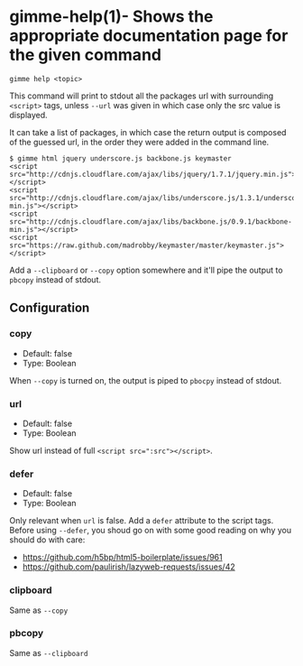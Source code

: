 gimme-help(1)- Shows the appropriate documentation page for the given command
=============================================================================

    gimme help <topic>

This command will print to stdout all the packages url with surrounding
`<script>` tags, unless `--url` was given in which case only the src
value is displayed.

It can take a list of packages, in which case the return output is
composed of the guessed url, in the order they were added in the command
line.

    $ gimme html jquery underscore.js backbone.js keymaster
    <script src="http://cdnjs.cloudflare.com/ajax/libs/jquery/1.7.1/jquery.min.js"></script>
    <script src="http://cdnjs.cloudflare.com/ajax/libs/underscore.js/1.3.1/underscore-min.js"></script>
    <script src="http://cdnjs.cloudflare.com/ajax/libs/backbone.js/0.9.1/backbone-min.js"></script>
    <script src="https://raw.github.com/madrobby/keymaster/master/keymaster.js"></script>

Add a `--clipboard` or `--copy` option somewhere and it'll pipe the
output to `pbcopy` instead of stdout.

## Configuration

### copy

* Default: false
* Type: Boolean

When `--copy` is turned on, the output is piped to `pbocpy` instead of
stdout.

### url

* Default: false
* Type: Boolean

Show url instead of full `<script src=":src"></script>`.

### defer

* Default: false
* Type: Boolean

Only relevant when `url` is false. Add a `defer` attribute to the script
tags. Before using `--defer`, you shoud go on with some good reading on
why you should do with care:

* https://github.com/h5bp/html5-boilerplate/issues/961
* https://github.com/paulirish/lazyweb-requests/issues/42

### clipboard

Same as `--copy`

### pbcopy

Same as `--clipboard`

